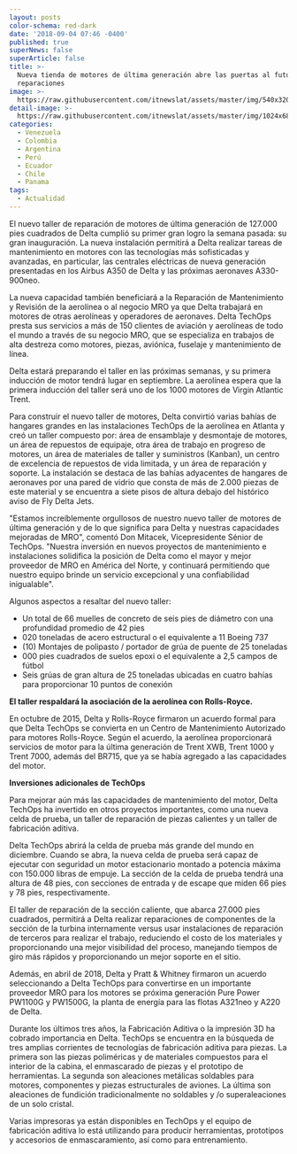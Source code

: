 ```yaml
---
layout: posts
color-schema: red-dark
date: '2018-09-04 07:46 -0400'
published: true
superNews: false
superArticle: false
title: >-
  Nueva tienda de motores de última generación abre las puertas al futuro de las
  reparaciones
image: >-
  https://raw.githubusercontent.com/itnewslat/assets/master/img/540x320/Motores-Delta-p.jpg
detail-image: >-
  https://raw.githubusercontent.com/itnewslat/assets/master/img/1024x680/Motores-Delta-g.jpg
categories:
  - Venezuela
  - Colombia
  - Argentina
  - Perú
  - Ecuador
  - Chile
  - Panama
tags:
  - Actualidad
---
```

El nuevo taller de reparación de motores de última generación de 127.000 pies cuadrados de Delta cumplió su primer gran logro la semana pasada: su gran inauguración. La nueva instalación permitirá a Delta realizar tareas de mantenimiento en motores con las tecnologías más sofisticadas y avanzadas, en particular, las centrales eléctricas de nueva generación presentadas en los Airbus A350 de Delta y las próximas aeronaves A330-900neo.

La nueva capacidad también beneficiará a la Reparación de Mantenimiento y Revisión de la aerolínea o al negocio MRO ya que Delta trabajará en motores de otras aerolíneas y operadores de aeronaves. Delta TechOps presta sus servicios a más de 150 clientes de aviación y aerolíneas de todo el mundo a través de su negocio MRO, que se especializa en trabajos de alta destreza como motores, piezas, aviónica, fuselaje y mantenimiento de línea.

Delta estará preparando el taller en las próximas semanas, y su primera inducción de motor tendrá lugar en septiembre. La aerolínea espera que la primera inducción del taller será uno de los 1000 motores de Virgin Atlantic Trent.

Para construir el nuevo taller de motores, Delta convirtió varias bahías de hangares grandes en las instalaciones TechOps de la aerolínea en Atlanta y creó un taller compuesto por: área de ensamblaje y desmontaje de motores, un área de repuestos de equipaje, otra área de trabajo en progreso de motores, un área de materiales de taller y suministros (Kanban), un centro de excelencia de repuestos de vida limitada, y un área de reparación y soporte. La instalación se destaca de las bahías adyacentes de hangares de aeronaves por una pared de vidrio que consta de más de 2.000 piezas de este material y se encuentra a siete pisos de altura debajo del histórico aviso de Fly Delta Jets.

"Estamos increíblemente orgullosos de nuestro nuevo taller de motores de última generación y de lo que significa para Delta y nuestras capacidades mejoradas de MRO", comentó Don Mitacek, Vicepresidente Sénior de TechOps. "Nuestra inversión en nuevos proyectos de mantenimiento e instalaciones solidifica la posición de Delta como el mayor y mejor proveedor de MRO en América del Norte, y continuará permitiendo que nuestro equipo brinde un servicio excepcional y una confiabilidad inigualable".

Algunos aspectos a resaltar del nuevo taller:

- Un total de 66 muelles de concreto de seis pies de diámetro con una profundidad promedio de 42 pies
- 020 toneladas de acero estructural o el equivalente a 11 Boeing 737
- (10) Montajes de polipasto / portador de grúa de puente de 25 toneladas
- 000 pies cuadrados de suelos epoxi o el equivalente a 2,5 campos de fútbol
- Seis grúas de gran altura de 25 toneladas ubicadas en cuatro bahías para proporcionar 10 puntos de conexión

**El taller respaldará la asociación de la aerolínea con Rolls-Royce.**

En octubre de 2015, Delta y Rolls-Royce firmaron un acuerdo formal para que Delta TechOps se convierta en un Centro de Mantenimiento Autorizado para motores Rolls-Royce. Según el acuerdo, la aerolínea proporcionará servicios de motor para la última generación de Trent XWB, Trent 1000 y Trent 7000, además del BR715, que ya se había agregado a las capacidades del motor.

**Inversiones adicionales de TechOps**

Para mejorar aún más las capacidades de mantenimiento del motor, Delta TechOps ha invertido en otros proyectos importantes, como una nueva celda de prueba, un taller de reparación de piezas calientes y un taller de fabricación aditiva.

Delta TechOps abrirá la celda de prueba más grande del mundo en diciembre. Cuando se abra, la nueva celda de prueba será capaz de ejecutar con seguridad un motor estacionario montado a potencia máxima con 150.000 libras de empuje. La sección de la celda de prueba tendrá una altura de 48 pies, con secciones de entrada y de escape que miden 66 pies y 78 pies, respectivamente.

El taller de reparación de la sección caliente, que abarca 27.000 pies cuadrados, permitirá a Delta realizar reparaciones de componentes de la sección de la turbina internamente versus usar instalaciones de reparación de terceros para realizar el trabajo, reduciendo el costo de los materiales y proporcionando una mejor visibilidad del proceso, manejando tiempos de giro más rápidos y proporcionando un mejor soporte en el sitio.

Además, en abril de 2018, Delta y Pratt & Whitney firmaron un acuerdo seleccionando a Delta TechOps para convertirse en un importante proveedor MRO para los motores se próxima generación Pure Power PW1100G y PW1500G, la planta de energía para las flotas A321neo y A220 de Delta.

Durante los últimos tres años, la Fabricación Aditiva o la impresión 3D ha cobrado importancia en Delta. TechOps se encuentra en la búsqueda de tres amplias corrientes de tecnologías de fabricación aditiva para piezas. La primera son las piezas poliméricas y de materiales compuestos para el interior de la cabina, el enmascarado de piezas y el prototipo de herramientas. La segunda son aleaciones metálicas soldables para motores, componentes y piezas estructurales de aviones. La última son aleaciones de fundición tradicionalmente no soldables y /o superaleaciones de un solo cristal.

Varias impresoras ya están disponibles en TechOps y el equipo de fabricación aditiva lo está utilizando para producir herramientas, prototipos y accesorios de enmascaramiento, así como para entrenamiento.
